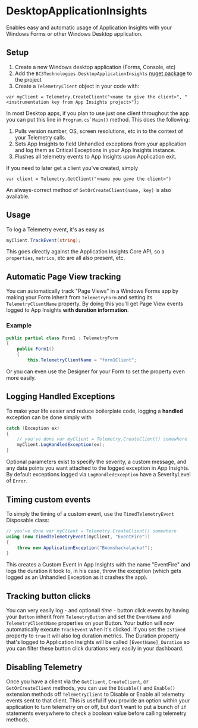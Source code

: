 # DesktopApplicationInsights
Enables easy and automatic usage of Application Insights with your Windows Forms or other Windows Desktop application.
## Setup
1. Create a new Windows desktop application (Forms, Console, etc)
2. Add the `BC3Technologies.DesktopApplicationInsights` [nuget package](https://www.nuget.org/packages/BC3Technologies.DesktopApplicationInsights/) to the project
3. Create a `TelemetryClient` object in your code with:
```
var myClient = Telemetry.CreateClient("<name to give the client>", "<instrumentation key from App Insights project>");
```
In most Desktop apps, if you plan to use just one client throughout the app you can put this line in `Program.cs`' `Main()` method.
This does the following: 

1. Pulls version number, OS, screen resolutions, etc in to the context of your Telemetry calls.
2. Sets App Insights to field Unhandled exceptions from your application and log them as Critical Exceptions in your App Insights instance.
3. Flushes all telemetry events to App Insights upon Application exit.

If you need to later get a client you've created, simply
```
var client = Telemetry.GetClient("<name you gave the client>")
```
An always-correct method of `GetOrCreateClient(name, key)` is also available.
## Usage
To log a Telemetry event, it's as easy as
```csharp
myClient.TrackEvent(string);
```
This goes directly against the Application Insights Core API, so a `properties`, `metrics`, etc are all also present, etc.
## Automatic Page View tracking
You can automatically track "Page Views" in a Windows Forms app by making your Form inherit from `TelemetryForm` and setting its `TelemetryClientName` property. By doing this you'll get Page View events logged to App Insights **with duration information**.
### Example
```csharp
public partial class Form1 : TelemetryForm
{
    public Form1()
    {
        this.TelemetryClientName = "form1Client";
```
Or you can even use the Designer for your Form to set the property even more easily.
## Logging Handled Exceptions
To make your life easier and reduce boilerplate code, logging a **handled** exception can be done simply with
```csharp
catch (Exception ex)
{
    // you've done var myClient = Telemetry.CreateClient() somewhere
    myClient.LogHandledException(ex);
}
```
Optional parameters exist to specify the severity, a custom message, and any data points you want attached to the logged exception in App Insights. By default exceptions logged via `LogHandledException` have a SeverityLevel of `Error`.
## Timing custom events
To simply the timing of a custom event, use the `TimedTelemetryEvent` Disposable class:
```csharp
// you've done var myClient = Telemetry.CreateClient() somewhere
using (new TimedTelemetryEvent(myClient, "EventFire"))
{
    throw new ApplicationException("Boomshackalacka!");
}
```
This creates a Custom Event in App Insights with the name "EventFire" and logs the duration it took to, in his case, throw the exception (which gets logged as an Unhandled Exception as it crashes the app).
## Tracking button clicks
You can very easily log - and optionall *time* - button click events by having your `Button` inherit from `TelemetryButton` and set the `EventName` and `TelemetryClientName` properties on your Button.
Your button will now automatically execute `TrackEvent` when it's clicked. If you set the `IsTimed` property to `true` it will also log duration metrics. The Duration property that's logged to Application Insights will be called `[EventName]_Duration` so you can filter these button click durations very easily in your dashboard.
## Disabling Telemetry
Once you have a client via the `GetClient`, `CreateClient`, or `GetOrCreateClient` methods, you can use the `Disable()` and `Enable()` extension methods off `TelemetryClient` to Disable or Enable all telemetry events sent to that client. This is useful if you provide an option within your application to turn telemetry on or off, but don't want to put a bunch of `if` statements everywhere to check a boolean value before calling telemetry methods.
